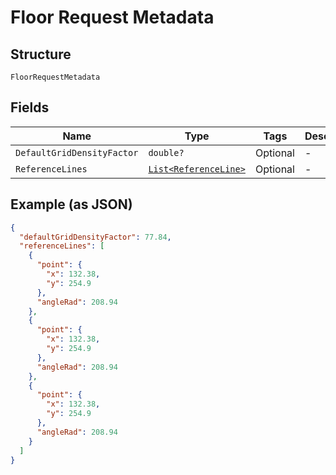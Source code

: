 
# Floor Request Metadata

## Structure

`FloorRequestMetadata`

## Fields

| Name | Type | Tags | Description |
|  --- | --- | --- | --- |
| `DefaultGridDensityFactor` | `double?` | Optional | - |
| `ReferenceLines` | [`List<ReferenceLine>`](../../doc/models/reference-line.md) | Optional | - |

## Example (as JSON)

```json
{
  "defaultGridDensityFactor": 77.84,
  "referenceLines": [
    {
      "point": {
        "x": 132.38,
        "y": 254.9
      },
      "angleRad": 208.94
    },
    {
      "point": {
        "x": 132.38,
        "y": 254.9
      },
      "angleRad": 208.94
    },
    {
      "point": {
        "x": 132.38,
        "y": 254.9
      },
      "angleRad": 208.94
    }
  ]
}
```

